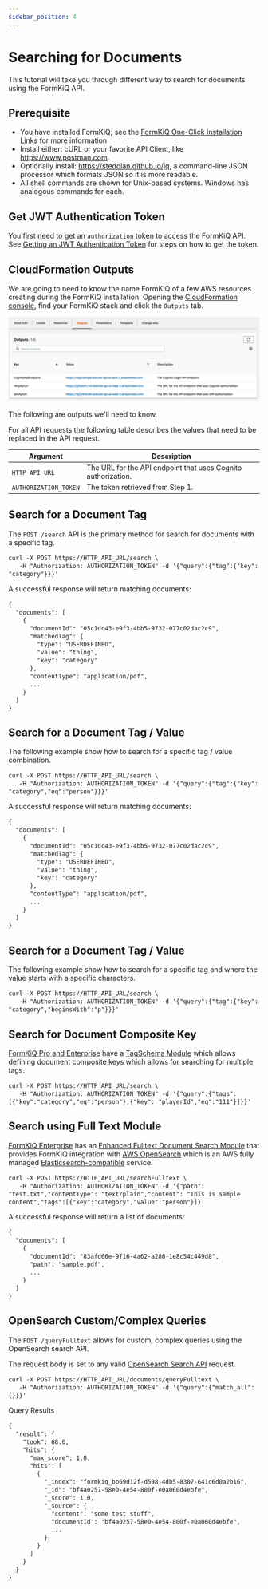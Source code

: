 ```yaml
---
sidebar_position: 4
---
```


# Searching for Documents

This tutorial will take you through different way to search for documents using the FormKiQ API.

## Prerequisite

* You have installed FormKiQ; see the <a href="/docs/getting-started/quick-start#install-formkiq">FormKiQ One-Click Installation Links</a> for more information
* Install either: cURL or your favorite API Client, like https://www.postman.com.
* Optionally install: https://stedolan.github.io/jq, a command-line JSON processor which formats JSON so it is more readable.
* All shell commands are shown for Unix-based systems. Windows has analogous commands for each.

## Get JWT Authentication Token

You first need to get an `authorization` token to access the FormKiQ API. See [Getting an JWT Authentication Token](/docs/how-tos/jwt-authentication-token) for steps on how to get the token.

## CloudFormation Outputs

We are going to need to know the name FormKiQ of a few AWS resources creating during the FormKiQ installation. Opening the [CloudFormation console](https://console.aws.amazon.com/cloudformation), find your FormKiQ stack and click the `Outputs` tab.

![CloudFormation Outputs](./img/cf-outputs-apis.png)

The following are outputs we'll need to know.

For all API requests the following table describes the values that need to be replaced in the API request.

| Argument | Description
| -------- | ------- |
| `HTTP_API_URL` | The URL for the API endpoint that uses Cognito authorization.
| `AUTHORIZATION_TOKEN` | The token retrieved from Step 1.

## Search for a Document Tag

The `POST /search` API is the primary method for search for documents with a specific tag.


```
curl -X POST https://HTTP_API_URL/search \
   -H "Authorization: AUTHORIZATION_TOKEN" -d '{"query":{"tag":{"key": "category"}}}'
```

A successful response will return matching documents:
```
{
  "documents": [
    {
      "documentId": "05c1dc43-e9f3-4bb5-9732-077c02dac2c9",
      "matchedTag": {
        "type": "USERDEFINED",
        "value": "thing",
        "key": "category"
      },
      "contentType": "application/pdf",
      ...
    }
  ]
}
```

## Search for a Document Tag / Value

The following example show how to search for a specific tag / value combination.

```
curl -X POST https://HTTP_API_URL/search \
   -H "Authorization: AUTHORIZATION_TOKEN" -d '{"query":{"tag":{"key": "category","eq":"person"}}}'
```

A successful response will return matching documents:
```
{
  "documents": [
    {
      "documentId": "05c1dc43-e9f3-4bb5-9732-077c02dac2c9",
      "matchedTag": {
        "type": "USERDEFINED",
        "value": "thing",
        "key": "category"
      },
      "contentType": "application/pdf",
      ...
    }
  ]
}
```

## Search for a Document Tag / Value

The following example show how to search for a specific tag and where the  value starts with a specific characters.

```
curl -X POST https://HTTP_API_URL/search \
   -H "Authorization: AUTHORIZATION_TOKEN" -d '{"query":{"tag":{"key": "category","beginsWith":"p"}}}'
```

## Search for Document Composite Key

[FormKiQ Pro and Enterprise](https://www.formkiq.com/products/formkiq-pro) have a <a href="/docs/add-on-modules/modules/tag-schema">TagSchema Module</a> which allows defining document composite keys which allows for searching for multiple tags.


```
curl -X POST https://HTTP_API_URL/search \
   -H "Authorization: AUTHORIZATION_TOKEN" -d '{"query":{"tags":[{"key":"category","eq":"person"},{"key": "playerId","eq":"111"}]}}'
```


## Search using Full Text Module

[FormKiQ Enterprise](https://www.formkiq.com/products/formkiq-enterprise) has an <a href="/docs/add-on-modules/modules/enhanced-fulltext-document-search">Enhanced Fulltext Document Search Module</a> that provides FormKiQ integration with [AWS OpenSearch](https://aws.amazon.com/opensearch-service) which is an AWS fully managed [Elasticsearch-compatible](https://www.elastic.co) service.

```
curl -X POST https://HTTP_API_URL/searchFulltext \
   -H "Authorization: AUTHORIZATION_TOKEN" -d '{"path": "test.txt","contentType": "text/plain","content": "This is sample content","tags":[{"key":"category","value":"person"}]}'
```

A successful response will return a list of documents:
```
{
  "documents": [
    {
      "documentId": "83afd66e-9f16-4a62-a286-1e8c54c449d8",
      "path": "sample.pdf",
      ...
    }
  ]
}
```

## OpenSearch Custom/Complex Queries

The `POST /queryFulltext` allows for custom, complex queries using the OpenSearch search API.

The request body is set to any valid [OpenSearch Search API](https://opensearch.org/docs/2.3/opensearch/query-dsl/index/) request.

```
curl -X POST https://HTTP_API_URL/documents/queryFulltext \
   -H "Authorization: AUTHORIZATION_TOKEN" -d '{"query":{"match_all":{}}}'
```

Query Results
```
{
  "result": {
    "took": 68.0,
    "hits": {
      "max_score": 1.0,
      "hits": [
        {
          "_index": "formkiq_bb69d12f-d598-4db5-8307-641c6d0a2b16",
          "_id": "bf4a0257-58e0-4e54-800f-e0a060d4ebfe",
          "_score": 1.0,
          "_source": {
            "content": "some test stuff",
            "documentId": "bf4a0257-58e0-4e54-800f-e0a060d4ebfe",
            ...
          }
        }
      ]
    }
  }
}
```

